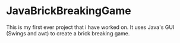 # JavaBrickBreakingGame
This is my first ever project that i have worked on. It uses Java's GUI (Swings and awt) to create a brick breaking game.
